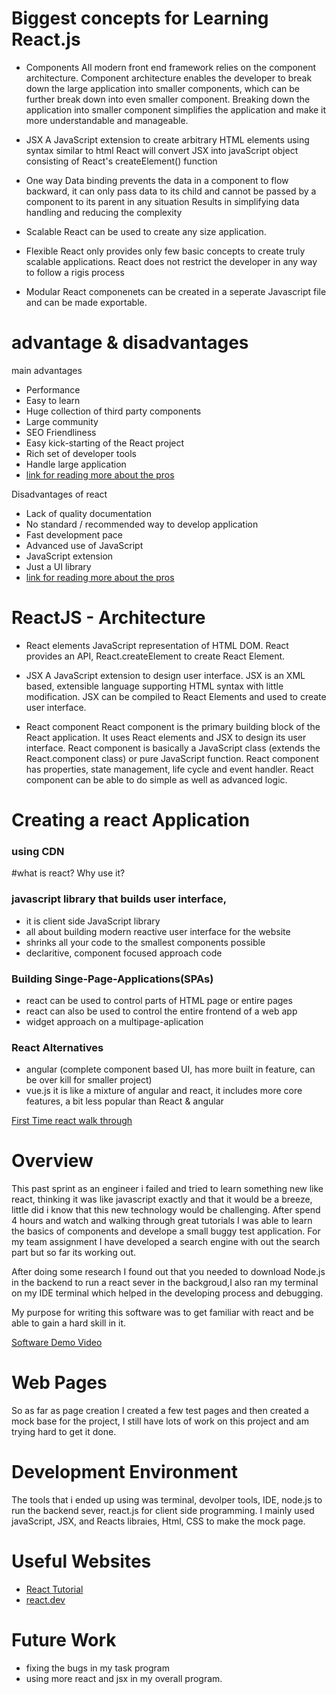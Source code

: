 # Biggest concepts for Learning React.js
- Components
All modern front end framework relies on the component architecture. Component architecture enables the developer to break down the large application into smaller components, which can be further break down into even smaller component. Breaking down the application into smaller component simplifies the application and make it more understandable and manageable.
- JSX
A JavaScript extension to create arbitrary HTML elements using syntax similar to html
React will convert JSX into javaScript object consisting of React's createElement() function
- One way Data binding
prevents the data in a component to flow backward, it can only pass data to its child and cannot be passed by a component to its parent in any situation
Results in simplifying data handling and reducing the complexity

- Scalable
React can be used to create any size application.

- Flexible
React only provides only few basic concepts to create truly scalable applications. React does not restrict the developer in any way to follow a rigis process
- Modular
React componenets can be created in a seperate Javascript file and can be made exportable. 

# advantage & disadvantages

main advantages
- Performance
- Easy to learn
- Huge collection of third party components
- Large community
- SEO Friendliness
- Easy kick-starting of the React project
- Rich set of developer tools
- Handle large application
- [link for reading more about the pros](https://www.tutorialspoint.com/reactjs/reactjs_advantages_and_disadvantages.htm)

Disadvantages of react
- Lack of quality documentation
- No standard / recommended way to develop application
- Fast development pace
- Advanced use of JavaScript
- JavaScript extension
- Just a UI library
- [link for reading more about the pros](https://www.tutorialspoint.com/reactjs/reactjs_advantages_and_disadvantages.htm)

# ReactJS - Architecture
- React elements
JavaScript representation of HTML DOM. React provides an API, React.createElement to create React Element.

- JSX
A JavaScript extension to design user interface. JSX is an XML based, extensible language supporting HTML syntax with little modification. JSX can be compiled to React Elements and used to create user interface.
- React component
React component is the primary building block of the React application. It uses React elements and JSX to design its user interface. React component is basically a JavaScript class (extends the React.component class) or pure JavaScript function. React component has properties, state management, life cycle and event handler. React component can be able to do simple as well as advanced logic.

# Creating a react Application
### using CDN
#what is react? Why use it?
### javascript library that builds user interface,
- it is client side JavaScript library
- all about building modern reactive user interface for the website
- shrinks all your code to the smallest components possible
- declaritive, component focused approach code

### Building Singe-Page-Applications(SPAs)
- react can be used to control parts of HTML page or entire pages
- react can also be used to control the entire frontend of  a web app
- widget approach on a multipage-aplication

### React Alternatives
- angular (complete component based UI, has more built in feature, can be over kill for smaller project)
- vue.js it is like a mixture of angular and react, it includes more core features, a bit less popular than React & angular


[First Time react walk through](https://www.youtube.com/watch?v=Dorf8i6lCuk)

# Overview

This past sprint as an engineer i failed and tried to learn something new like react, thinking it was like javascript exactly and that it would be a breeze, little did i know that this new technology would be challenging. After spend 4 hours and watch and walking through great tutorials I was able to learn the basics of components and develope a small buggy test application. For my team assignment I have developed a search engine with out the search part but so far its working out. 

After doing some research I found out that you needed to download Node.js in  the backend to run a react sever in the backgroud,I also ran my terminal on my IDE terminal which helped in the developing process and debugging.

My purpose for writing this software was to get familiar with react and be able to gain a hard skill in it. 

[Software Demo Video](https://www.youtube.com/channel/UCKX2m6R7VQp6uIxoGsThxJA)

# Web Pages

So as far as page creation I created a few test pages and then created a mock base for the project, I still have lots of work on this project and am trying hard to get it done. 

# Development Environment

The tools that i ended up using was terminal, devolper tools, IDE, node.js to run the backend sever, react.js for client side programming. I mainly used javaScript, JSX, and Reacts libraies, Html, CSS to make the mock page.

# Useful Websites

* [React Tutorial](https://www.tutorialspoint.com/reactjs/reactjs_using_create_react_app_tool.htm)
* [react.dev](https://react.dev/)

# Future Work

* fixing the bugs in my task program
* using more react and jsx in my overall program.